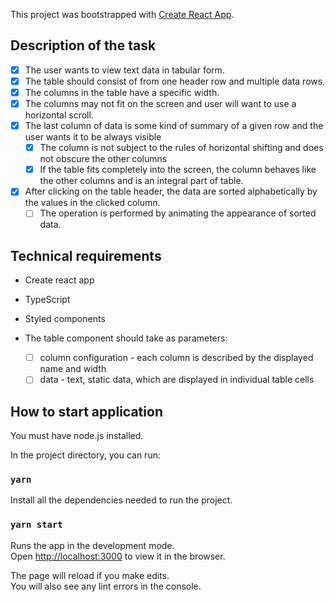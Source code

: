 This project was bootstrapped with [Create React App](https://github.com/facebook/create-react-app).

## Description of the task

- [x] The user wants to view text data in tabular form.
- [x] The table should consist of from one header row and multiple data rows.
- [x] The columns in the table have a specific width.
- [x] The columns may not fit on the screen and user will want to use a horizontal scroll.
- [x] The last column of data is some kind of summary of a given row and the user wants it to be always visible
  - [x] The column is not subject to the rules of horizontal shifting and does not obscure the other columns
  - [x] If the table fits completely into the screen, the column behaves like the other columns and is an integral part of table.
- [X] After clicking on the table header, the data are sorted alphabetically by the values in the clicked column.
  - [ ] The operation is performed by animating the appearance of sorted data.

## Technical requirements

- Create react app
- TypeScript
- Styled components

- The table component should take as parameters:
  - [ ] column configuration - each column is described by the displayed name and width
  - [ ] data - text, static data, which are displayed in individual table cells

## How to start application

You must have node.js installed.

In the project directory, you can run:

### `yarn`

Install all the dependencies needed to run the project.

### `yarn start`

Runs the app in the development mode.<br />
Open [http://localhost:3000](http://localhost:3000) to view it in the browser.

The page will reload if you make edits.<br />
You will also see any lint errors in the console.
